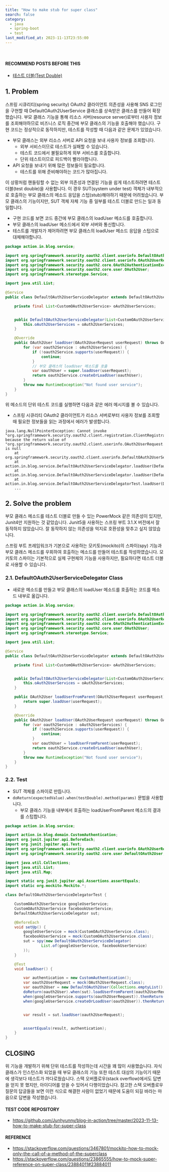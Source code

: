 ```yaml
---
title: "How to make stub for super class"
search: false
category:
  - java
  - spring-boot
  - test
last_modified_at: 2023-11-13T23:55:00
---
```


<br/>

#### RECOMMEND POSTS BEFORE THIS

- [테스트 더블(Test Double)][test-double-link]

## 1. Problem

스프링 시큐리티(spring security) OAuth2 클라이언트 의존성을 사용해 SNS 로그인을 구현할 때 DefaultOAuth2UserService 클래스를 상속받은 클래스를 만들어 확장했습니다. 부모 클래스 기능을 통해 리소스 서버(resource server)로부터 사용자 정보를 조회해야하므로 비즈니스 로직 중간에 부모 클래스의 기능을 호출해야 했습니다. 구현 코드는 정상적으로 동작하지만, 테스트를 작성할 때 다음과 같은 문제가 있었습니다. 

- 부모 클래스는 외부 리소스 서버로 API 요청을 보내 사용자 정보를 조회합니다.
    - 외부 서비스이므로 테스트가 실패할 수 있습니다.
    - 테스트 코드에서 불필요하게 외부 서비스를 호출합니다. 
    - 단위 테스트이므로 피드백이 빨라야합니다.
- API 요청을 보내기 위해 많은 정보들이 필요합니다.
    - 테스트를 위해 준비해야하는 코드가 많아집니다.

이 상황처럼 핸들링할 수 없는 외부 의존성과 연결된 기능을 쉽게 테스트하려면 테스트 더블(test double)을 사용합니다. 이 경우 SUT(system under test) 객체가 내부적으로 호출하는 부모 클래스의 메소드 응답을 스텁(stub)해야하기 때문에 어려웠습니다. 부모 클래스의 기능이지만, SUT 객체 자체 기능 중 일부를 테스트 더블로 만드는 일과 동일합니다. 

- 구현 코드를 보면 코드 중간에 부모 클래스의 loadUser 메소드를 호출합니다. 
- 부모 클래스의 loadUser 메소드에서 외부 서버와 통신합니다. 
- 테스트를 개발자가 제어하려면 부모 클래스의 loadUser 메소드 응답을 스텁으로 대체해야합니다.

```java
package action.in.blog.service;

import org.springframework.security.oauth2.client.userinfo.DefaultOAuth2UserService;
import org.springframework.security.oauth2.client.userinfo.OAuth2UserRequest;
import org.springframework.security.oauth2.core.OAuth2AuthenticationException;
import org.springframework.security.oauth2.core.user.OAuth2User;
import org.springframework.stereotype.Service;

import java.util.List;

@Service
public class DefaultOAuth2UserServiceDelegator extends DefaultOAuth2UserService {

    private final List<CustomOAuth2UserService> oAuth2UserServices;


    public DefaultOAuth2UserServiceDelegator(List<CustomOAuth2UserService> oAuth2UserServices) {
        this.oAuth2UserServices = oAuth2UserServices;
    }

    @Override
    public OAuth2User loadUser(OAuth2UserRequest userRequest) throws OAuth2AuthenticationException {
        for (var oauth2Service : oAuth2UserServices) {
            if (!oauth2Service.supports(userRequest)) {
                continue;
            }
            // 부모 클래스의 loadUser 메소드를 호출
            var oauthUser = super.loadUser(userRequest);
            return oauth2Service.createOrLoadUser(oauthUser);
        }
        throw new RuntimeException("Not found user service");
    }
}
```

위 메소드의 단위 테스트 코드를 실행하면 다음과 같은 에러 메시지를 볼 수 있습니다. 

- 스프링 시큐리티 OAuth2 클라이언트가 리소스 서버로부터 사용자 정보를 조회할 때 필요한 정보들을 읽는 과정에서 에러가 발생합니다.

```
java.lang.NullPointerException: Cannot invoke "org.springframework.security.oauth2.client.registration.ClientRegistration.getProviderDetails()" because the return value of "org.springframework.security.oauth2.client.userinfo.OAuth2UserRequest.getClientRegistration()" is null
    at org.springframework.security.oauth2.client.userinfo.DefaultOAuth2UserService.loadUser(DefaultOAuth2UserService.java:91)
    at action.in.blog.service.DefaultOAuth2UserServiceDelegator.loadUser(DefaultOAuth2UserServiceDelegator.java:31)
    at action.in.blog.service.DefaultOAuth2UserServiceDelegator.loadUser(DefaultOAuth2UserServiceDelegator.java:27)
    at action.in.blog.service.DefaultOAuth2UserServiceDelegatorTest.loadUser(DefaultOAuth2UserServiceDelegatorTest.java:42)
    ...
```

## 2. Solve the problem 

부모 클래스 메소드를 테스트 더블로 만들 수 있는 PowerMock 같은 의존성이 있지만, Junit4만 지원하는 것 같았습니다. Junit5을 사용하는 스프링 부트 3.1.X 버전에서 잘 동작하지 않았습니다. 잘 동작하지 않는 의존성을 억지로 호환성을 맞추고 싶지 않았습니다. 

스프링 부트 프레임워크가 기본으로 사용하는 모키토(mockito)의 스파이(spy) 기능과 부모 클래스 메소드를 우회하여 호출하는 메소드를 만들어 테스트를 작성하였습니다. 모키토의 스파이는 기본적으로 실제 구현체의 기능을 사용하지만, 필요하다면 테스트 더블로 사용할 수 있습니다. 

### 2.1. DefaultOAuth2UserServiceDelegator Class

- 새로운 메소드를 만들고 부모 클래스의 loadUser 메소드를 호출하는 코드를 메소드 내부로 옮깁니다.

```java
package action.in.blog.service;

import org.springframework.security.oauth2.client.userinfo.DefaultOAuth2UserService;
import org.springframework.security.oauth2.client.userinfo.OAuth2UserRequest;
import org.springframework.security.oauth2.core.OAuth2AuthenticationException;
import org.springframework.security.oauth2.core.user.OAuth2User;
import org.springframework.stereotype.Service;

import java.util.List;

@Service
public class DefaultOAuth2UserServiceDelegator extends DefaultOAuth2UserService {

    private final List<CustomOAuth2UserService> oAuth2UserServices;


    public DefaultOAuth2UserServiceDelegator(List<CustomOAuth2UserService> oAuth2UserServices) {
        this.oAuth2UserServices = oAuth2UserServices;
    }

    public OAuth2User loadUserFromParent(OAuth2UserRequest userRequest) {
        return super.loadUser(userRequest);
    }

    @Override
    public OAuth2User loadUser(OAuth2UserRequest userRequest) throws OAuth2AuthenticationException {
        for (var oauth2Service : oAuth2UserServices) {
            if (!oauth2Service.supports(userRequest)) {
                continue;
            }
            var oauthUser = loadUserFromParent(userRequest);
            return oauth2Service.createOrLoadUser(oauthUser);
        }
        throw new RuntimeException("Not found user service");
    }
}
```

### 2.2. Test

- SUT 객체를 스파이로 만듭니다.
- `doReturn(expectedValue).when(testDouble).method(params)` 문법을 사용합니다. 
    - 부모 클래스 기능을 내부에서 호출하는 loadUserFromParent 메소드의 결과를 스텁합니다.

```java
package action.in.blog.service;

import action.in.blog.domain.CustomAuthentication;
import org.junit.jupiter.api.BeforeEach;
import org.junit.jupiter.api.Test;
import org.springframework.security.oauth2.client.userinfo.OAuth2UserRequest;
import org.springframework.security.oauth2.core.user.DefaultOAuth2User;

import java.util.Collections;
import java.util.List;
import java.util.Map;

import static org.junit.jupiter.api.Assertions.assertEquals;
import static org.mockito.Mockito.*;

class DefaultOAuth2UserServiceDelegatorTest {

    CustomOAuth2UserService googleUserService;
    CustomOAuth2UserService facebookUserService;
    DefaultOAuth2UserServiceDelegator sut;

    @BeforeEach
    void setUp() {
        googleUserService = mock(CustomOAuth2UserService.class);
        facebookUserService = mock(CustomOAuth2UserService.class);
        sut = spy(new DefaultOAuth2UserServiceDelegator(
                List.of(googleUserService, facebookUserService)
        ));
    }

    @Test
    void loadUser() {

        var authentication = new CustomAuthentication();
        var oauth2UserRequest = mock(OAuth2UserRequest.class);
        var oauth2User = new DefaultOAuth2User(Collections.emptyList(), Map.of("id", "junhyunny"), "id");
        doReturn(oauth2User).when(sut).loadUserFromParent(oauth2UserRequest);
        when(googleUserService.supports(oauth2UserRequest)).thenReturn(true);
        when(googleUserService.createOrLoadUser(oauth2User)).thenReturn(authentication);


        var result = sut.loadUser(oauth2UserRequest);


        assertEquals(result, authentication);
    }
}
```

## CLOSING

위 기능을 개발하기 위해 단위 테스트를 작성하는데 시간을 꽤 많이 사용했습니다. 자식 클래스가 인스턴스화 되었을 때 부모 클래스의 기능 또한 테스트 대상의 기능이기 때문에 생각보다 테스트가 까다로웠습니다. 스택 오버플로우(stack overflow)에서도 답변을 얻지 못 했지만, 아이디어를 얻을 수 있어서 다행이었습니다. 참고한 스택 오버플로우 질문의 답글들을 보면 이런 식으로 해결한 사람이 없었기 때문에 도움이 되길 바라는 마음으로 답변을 작성했습니다. 

#### TEST CODE REPOSITORY

- <https://github.com/Junhyunny/blog-in-action/tree/master/2023-11-13-how-to-make-stub-for-super-class>

#### REFERENCE

- <https://stackoverflow.com/questions/3467801/mockito-how-to-mock-only-the-call-of-a-method-of-the-superclass>
- <https://stackoverflow.com/questions/23865555/how-to-mock-super-reference-on-super-class/23884011#23884011>

[test-double-link]: https://junhyunny.github.io/test/test-driven-development/test-double/